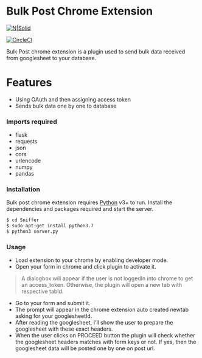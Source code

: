 # Bulk Post Chrome Extension

[![N|Solid](https://github.com/chrome_extension/icon.png)](https://nodesource.com/products/nsolid)

[![CircleCI](https://circleci.com/gh/circleci/circleci-docs.svg?style=svg)](https://circleci.com/gh/circleci/circleci-docs)

Bulk Post chrome extension is a plugin used to send bulk data received from googlesheet to your database.

# Features

  - Using OAuth and then assigning access token
  - Sends bulk data one by one to database 

### Imports required
* flask
* requests
* json
* cors
* urlencode
* numpy
* pandas

### Installation

Bulk post chrome extension requires [Python](https://www.python.org/downloads/) v3+ to run.
Install the dependencies and packages required and start the server.

```sh
$ cd Sniffer
$ sudo apt-get install python3.7
$ python3 server.py
```

### Usage

* Load extension to your chrome by enabling developer mode.
* Open your form in chrome and click plugin to activate it.
> A dialogbox will appear if the user is not loggedIn into chrome to get an access_token. Otherwise, the plugin will open a new tab with respective tabId.
* Go to your form and submit it.
* The prompt will appear in the chrome extension auto created newtab asking for your googlesheetId.
* After reading the googlesheet, I'll show the user to prepare the googlesheet with these exact headers.
* When the user clicks on PROCEED button the plugin will check whether the googlesheet headers matches with form keys or not. If yes, then the googlesheet data will be posted one by one on post url.
